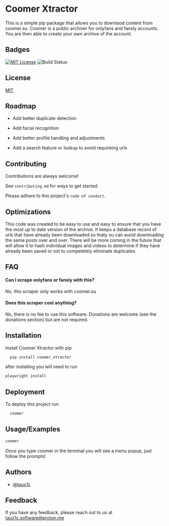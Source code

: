 
# Coomer Xtractor

This is a simple pip package that allows you to downlaod content from coomer.su. Coomer is a public archiver for onlyfans and fansly accounts. You are then able to create your own archive of the account.



## Badges


[![MIT License](https://img.shields.io/badge/License-MIT-green.svg)](https://choosealicense.com/licenses/mit/)
![Build Status](https://github.com/taux1c/coomer_xtractor/actions/workflows/test.yml/badge.svg)






## License

[MIT](https://choosealicense.com/licenses/mit/)


## Roadmap

- Add better duplicate detection

- Add facial recognition

- Add better profile handling and adjustments

- Add a search feature or lookup to avoid requireing urls



## Contributing

Contributions are always welcome!

See `contributing.md` for ways to get started.

Please adhere to this project's `code of conduct`.


## Optimizations

This code was created to be easy to use and easy to ensure that you have the most up to date version of the archive. It keeps a database record of urls that have already been downloaded so thaty ou can avoid downloading the same posts over and over. There will be more coming in the future that will allow it to hash individual images and videos to determine if they have already been saved or not to compeletely eliminate duplicates.


## FAQ

#### Can I scrape onlyfans or fansly with this?

No, this scraper only works with coomer.su

#### Does this scraper cost anything?

No, there is no fee to use this software. Donations are welcome (see the donations section) but are not required.




## Installation

Install Coomer Xtractor with pip

```bash
  pip install coomer_xtractor
```

after installing you will need to run
```bash
playwright install
```


    
## Deployment

To deploy this project run

```bash
  coomer
```


## Usage/Examples

```bash
coomer
```

Once you type coomer in the terminal you will see a menu popup, just follow the prompts!


## Authors

- [@taux1c](https://www.github.com/taux1c)





## Feedback

If you have any feedback, please reach out to us at taux1c.software@proton.me

